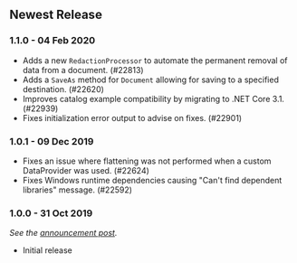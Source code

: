 ## Newest Release

### 1.1.0 - 04 Feb 2020

* Adds a new `RedactionProcessor` to automate the permanent removal of data from a document. (#22813)
* Adds a `SaveAs` method for `Document` allowing for saving to a specified destination. (#22620)
* Improves catalog example compatibility by migrating to .NET Core 3.1. (#22939)
* Fixes initialization error output to advise on fixes. (#22901)

### 1.0.1 - 09 Dec 2019

* Fixes an issue where flattening was not performed when a custom DataProvider was used. (#22624)
* Fixes Windows runtime dependencies causing "Can't find dependent libraries" message. (#22592)

### 1.0.0 - 31 Oct 2019

_See the [announcement post](https://pspdfkit.com/blog/2019/introducing-the-pspdfkit-libraries)._

* Initial release
